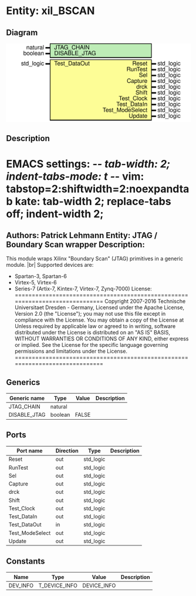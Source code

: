 # Entity: xil_BSCAN
## Diagram
![Diagram](xil_BSCAN.svg "Diagram")
## Description
EMACS settings: -*-  tab-width: 2; indent-tabs-mode: t -*-
vim: tabstop=2:shiftwidth=2:noexpandtab
kate: tab-width 2; replace-tabs off; indent-width 2;
=============================================================================
Authors:					Patrick Lehmann
Entity:					JTAG / Boundary Scan wrapper
Description:
-------------------------------------
This module wraps Xilinx "Boundary Scan" (JTAG) primitives in a generic
module. |br|
Supported devices are:
 * Spartan-3, Spartan-6
 * Virtex-5, Virtex-6
 * Series-7 (Artix-7, Kintex-7, Virtex-7, Zynq-7000)
License:
=============================================================================
Copyright 2007-2016 Technische Universitaet Dresden - Germany,
Licensed under the Apache License, Version 2.0 (the "License");
you may not use this file except in compliance with the License.
You may obtain a copy of the License at
Unless required by applicable law or agreed to in writing, software
distributed under the License is distributed on an "AS IS" BASIS,
WITHOUT WARRANTIES OR CONDITIONS OF ANY KIND, either express or implied.
See the License for the specific language governing permissions and
limitations under the License.
=============================================================================
## Generics
| Generic name | Type    | Value | Description |
| ------------ | ------- | ----- | ----------- |
| JTAG_CHAIN   | natural |       |             |
| DISABLE_JTAG | boolean | FALSE |             |
## Ports
| Port name       | Direction | Type      | Description |
| --------------- | --------- | --------- | ----------- |
| Reset           | out       | std_logic |             |
| RunTest         | out       | std_logic |             |
| Sel             | out       | std_logic |             |
| Capture         | out       | std_logic |             |
| drck            | out       | std_logic |             |
| Shift           | out       | std_logic |             |
| Test_Clock      | out       | std_logic |             |
| Test_DataIn     | out       | std_logic |             |
| Test_DataOut    | in        | std_logic |             |
| Test_ModeSelect | out       | std_logic |             |
| Update          | out       | std_logic |             |
## Constants
| Name     | Type          | Value        | Description |
| -------- | ------------- | ------------ | ----------- |
| DEV_INFO | T_DEVICE_INFO |  DEVICE_INFO |             |
